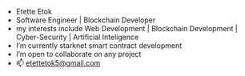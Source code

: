 - Etette Etok
- Software Engineer | Blockchain Developer
- my interests include Web Development | Blockchain Development | Cyber-Security | Artificial Inteligence
- I’m currently starknet smart contract development
- I’m open to collaborate on any project
- 📫 etettetok5@gmail.com

<!---
Etette/Etette is a ✨ special ✨ repository because its `README.md` (this file) appears on your GitHub profile.
You can click the Preview link to take a look at your changes.
--->
